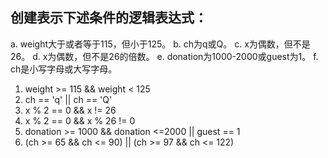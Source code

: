 ## 创建表示下述条件的逻辑表达式：

a. weight大于或者等于115，但小于125。
b. ch为q或Q。
c. x为偶数，但不是26。
d. x为偶数，但不是26的倍数。
e. donation为1000-2000或guest为1。
f. ch是小写字母或大写字母。

1. weight >= 115 && weight < 125
2. ch == 'q' || ch == 'Q'
3. x % 2 == 0 && x != 26
4. x % 2 == 0 && x % 26 != 0
5. donation >= 1000 && donation <=2000 || guest == 1
6. (ch >= 65 && ch <= 90) || (ch >= 97 && ch <= 122)